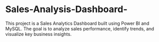 # Sales-Analysis-Dashboard-
This project is a Sales Analytics Dashboard built using Power BI and MySQL. The goal is to analyze sales performance, identify trends, and visualize key business insights.
